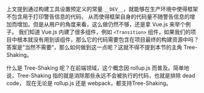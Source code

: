 上文提到通过构建工具设置预定义的常量 `__DEV__`，就能够在生产环境中使得框架不包含用于打印警告信息的代码，
从而使得框架自身的代码量不随警告信息的增加而增加。但是从用户的角度来看，这么做仍然不够，还是拿 Vue.js 来举个例子。
我们知道 Vue.js 内建了很多组件，例如 `<Transition>` 组件，如果我们的项目中根本就没有用到该组件，那么它的代码需要包含在项目最终的构建资源中吗？
答案是“当然不需要”，那么如何做到这一点呢？这就不得不提到本节的主角 Tree-Shaking。

什么是 Tree-Shaking 呢？在前端领域，这个概念因 rollup.js 而普及。简单地说，Tree-Shaking 指的就是消除那些永远不会被执行的代码，也就是排除 dead code，
现在无论是 rollup.js 还是 webpack，都支持Tree-Shaking。
